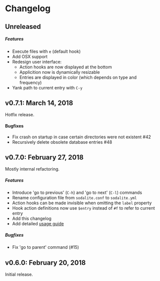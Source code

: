 # Changelog

## Unreleased
##### Features
- Execute files with `e` (default hook)
- Add OSX support
- Redesign user interface: 
    - Action hooks are now displayed at the bottom
    - Applicition now is dynamically resizable
    - Entries are displayed in color (which depends on type and frequency)
- Yank path to current entry with `C-y`
    
    
## v0.7.1: March 14, 2018
Hotfix release.
####  Bugfixes
- Fix crash on startup in case certain directories were not existent #42
- Recursively delete obsolete database entries #48


## v0.7.0: February 27, 2018
Mostly internal refactoring.
##### Features
- Introduce 'go to previous' (`C-h`) and 'go to next' (`C-l`) commands
- Rename configuration file from `sodalite.conf` to `sodalite.yml`
- Action hooks can be made invisible when omitting the `label` property
- Hook action definitions now use `$entry` instead of `#f` to refer to current entry
- Add this changelog
- Add detailed [usage guide](docs/usage.md)

##### Bugfixes
- Fix 'go to parent' command (#15)

## v0.6.0: February 20, 2018
Initial release.
